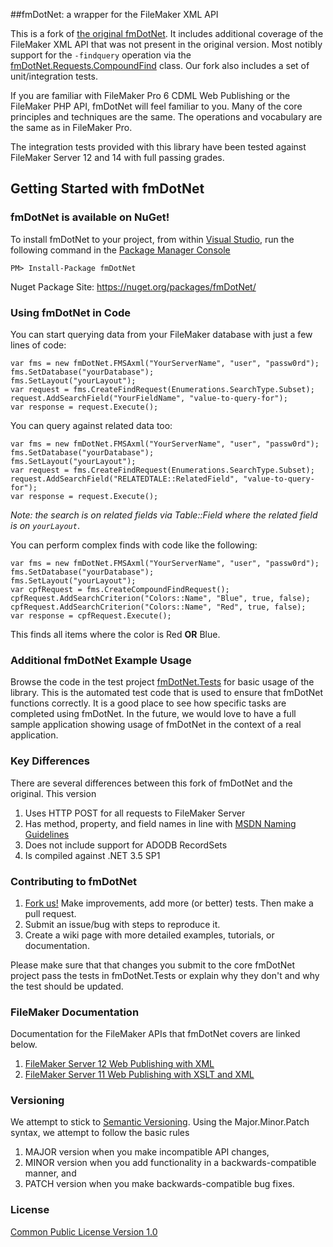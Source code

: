 ##fmDotNet: a wrapper for the FileMaker XML API

This is a fork of [the original fmDotNet](http://fmdotnet.sourceforge.net/). It includes additional coverage of the FileMaker XML API that was not present in the original version. Most notibly support for the `-findquery` operation via the [fmDotNet.Requests.CompoundFind](https://github.com/WizardSoftware/fmDotNet/blob/master/src/fmDotNet/Requests/CompoundFind.cs) class. Our fork also includes a set of unit/integration tests.

If you are familiar with FileMaker Pro 6 CDML Web Publishing or the FileMaker PHP API, fmDotNet will feel familiar to you. Many of the core principles and techniques are the same. The operations and vocabulary are the same as in FileMaker Pro.

The integration tests provided with this library have been tested against FileMaker Server 12 and 14 with full passing grades.

## Getting Started with fmDotNet

### fmDotNet is available on NuGet!

To install fmDotNet to your project, from within [Visual Studio](http://www.microsoft.com/visualstudio/eng/products/visual-studio-express-products), run the following command in the [Package Manager Console](http://docs.nuget.org/docs/start-here/using-the-package-manager-console)

	PM> Install-Package fmDotNet
	
Nuget Package Site: https://nuget.org/packages/fmDotNet/

### Using fmDotNet in Code

You can start querying data from your FileMaker database with just a few lines of code:

	var fms = new fmDotNet.FMSAxml("YourServerName", "user", "passw0rd");
	fms.SetDatabase("yourDatabase");
	fms.SetLayout("yourLayout");
	var request = fms.CreateFindRequest(Enumerations.SearchType.Subset);
	request.AddSearchField("YourFieldName", "value-to-query-for");
	var response = request.Execute();

You can query against related data too:

	var fms = new fmDotNet.FMSAxml("YourServerName", "user", "passw0rd");
	fms.SetDatabase("yourDatabase");
	fms.SetLayout("yourLayout");
	var request = fms.CreateFindRequest(Enumerations.SearchType.Subset);
	request.AddSearchField("RELATEDTALE::RelatedField", "value-to-query-for");
	var response = request.Execute();
	
*Note: the search is on related fields via Table::Field where the related field is on `yourLayout`*.

You can perform complex finds with code like the following:

	var fms = new fmDotNet.FMSAxml("YourServerName", "user", "passw0rd");
	fms.SetDatabase("yourDatabase");
	fms.SetLayout("yourLayout");
	var cpfRequest = fms.CreateCompoundFindRequest();
	cpfRequest.AddSearchCriterion("Colors::Name", "Blue", true, false);
	cpfRequest.AddSearchCriterion("Colors::Name", "Red", true, false);
	var response = cpfRequest.Execute();

This finds all items where the color is Red **OR** Blue.

### Additional fmDotNet Example Usage

Browse the code in the test project [fmDotNet.Tests](https://github.com/WizardSoftware/fmDotNet/tree/master/src/fmDotNet.Tests) for basic usage of the library. This is the automated test code that is used to ensure that fmDotNet functions correctly. It is a good place to see how specific tasks are completed using fmDotNet. In the future, we would love to have a full sample application showing usage of fmDotNet in the context of a real application.

### Key Differences 

There are several differences between this fork of fmDotNet and the original. This version

 1. Uses HTTP POST for all requests to FileMaker Server
 2. Has method, property, and field names in line with [MSDN Naming Guidelines](http://msdn.microsoft.com/en-us/library/vstudio/ms229002.aspx)
 3. Does not include support for ADODB RecordSets
 4. Is compiled against .NET 3.5 SP1

### Contributing to fmDotNet

 1. [Fork us!](https://github.com/WizardSoftware/fmDotNet/fork) Make improvements, add more (or better) tests. Then make a pull request. 
 2. Submit an issue/bug with steps to reproduce it.
 3. Create a wiki page with more detailed examples, tutorials, or documentation.
 
Please make sure that that changes you submit to the core fmDotNet project pass the tests in fmDotNet.Tests or explain why they don't and why the test should be updated.

### FileMaker Documentation

Documentation for the FileMaker APIs that fmDotNet covers are linked below.

 1. [FileMaker Server 12 Web Publishing with XML](http://www.filemaker.com/support/product/docs/12/fms/fms12_cwp_xml_en.pdf)
 2. [FileMaker Server 11 Web Publishing with XSLT and XML](http://www.filemaker.com/support/product/docs/fms/fms11_cwp_xslt_en.pdf)

### Versioning

We attempt to stick to [Semantic Versioning](http://semver.org/). Using the Major.Minor.Patch syntax, we attempt to follow the basic rules

 1. MAJOR version when you make incompatible API changes,
 2. MINOR version when you add functionality in a backwards-compatible manner, and
 3. PATCH version when you make backwards-compatible bug fixes.

### License

[Common Public License Version 1.0](http://opensource.org/licenses/cpl1.0.txt)